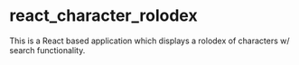 # react_character_rolodex
This is a React based application which displays a rolodex of characters w/ search functionality. 
